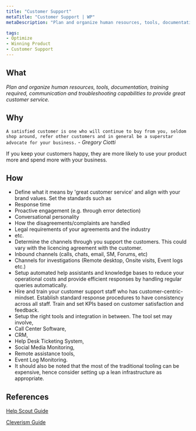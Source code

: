 ```yaml
---
title: "Customer Support"
metaTitle: "Customer Support | WP"
metaDescription: "Plan and organize human resources, tools, documentation, training required, communication and troubleshooting capabilities to provide great customer service."

tags:
- Optimize
- Winning Product
- Customer Support
---
```


## What
_Plan and organize human resources, tools, documentation, training required, communication and troubleshooting capabilities to provide great customer service._

## Why
`A satisfied customer is one who will continue to buy from you, seldom shop around, refer other customers and in general be a superstar advocate for your business.` - _Gregory Ciotti_

If you keep your customers happy, they are more likely to use your product more and spend more with your business.

## How
- Define what it means by 'great customer service' and align with your brand values. Set the standards such as
- Response time
- Proactive engagement (e.g. through error detection)
- Conversational personality
- How the disagreements/complaints are handled
- Legal requirements of your agreements and the industry
- etc.
- Determine the channels through you support the customers. This could vary with the licencing agreement with the customer.
- Inbound channels (calls, chats, email, SM, Forums, etc)
- Channels for investigations (Remote desktop, Onsite visits, Event logs etc.)
- Setup automated help assistants and knowledge bases to reduce your operational costs and provide efficient responses by handling regular queries automatically.
- Hire and train your customer support staff who has customer-centric-mindset. Establish standard response procedures to have consistency across all staff. Train and set KPIs based on customer satisfaction and feedback.
- Setup the right tools and integration in between. The tool set may involve,
- Call Center Software,
- CRM,
- Help Desk Ticketing System,
- Social Media Monitoring,
- Remote assistance tools,
- Event Log Monitoring.
- It should also be noted that the most of the traditional tooling can be expensive, hence consider setting up a lean infrastructure as appropriate.

## References
[Help Scout Guide](https://www.helpscout.com/helpu/customer-support-department/)

[Cleverism Guide](https://www.cleverism.com/how-to-build-successful-customer-service-department/)